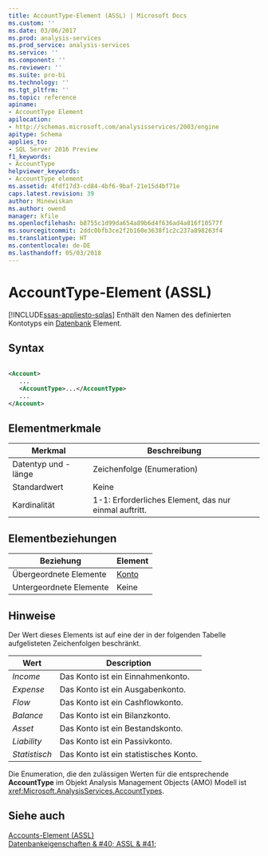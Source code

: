 ```yaml
---
title: AccountType-Element (ASSL) | Microsoft Docs
ms.custom: ''
ms.date: 03/06/2017
ms.prod: analysis-services
ms.prod_service: analysis-services
ms.service: ''
ms.component: ''
ms.reviewer: ''
ms.suite: pro-bi
ms.technology: ''
ms.tgt_pltfrm: ''
ms.topic: reference
apiname:
- AccountType Element
apilocation:
- http://schemas.microsoft.com/analysisservices/2003/engine
apitype: Schema
applies_to:
- SQL Server 2016 Preview
f1_keywords:
- AccountType
helpviewer_keywords:
- AccountType element
ms.assetid: 4fdf17d3-cd84-4bf6-9baf-21e15d4bf71e
caps.latest.revision: 39
author: Minewiskan
ms.author: owend
manager: kfile
ms.openlocfilehash: b8755c1d99da654a89b6d4f636ad4a816f10577f
ms.sourcegitcommit: 2ddc0bfb3ce2f2b160e3638f1c2c237a898263f4
ms.translationtype: HT
ms.contentlocale: de-DE
ms.lasthandoff: 05/03/2018
---
```

# <a name="accounttype-element-assl"></a>AccountType-Element (ASSL)
[!INCLUDE[ssas-appliesto-sqlas](../../../includes/ssas-appliesto-sqlas.md)]
  Enthält den Namen des definierten Kontotyps ein [Datenbank](../../../analysis-services/scripting/objects/database-element-assl.md) Element.  
  
## <a name="syntax"></a>Syntax  
  
```xml  
  
<Account>  
   ...  
   <AccountType>...</AccountType>  
   ...  
</Account>  
```  
  
## <a name="element-characteristics"></a>Elementmerkmale  
  
|Merkmal|Beschreibung|  
|--------------------|-----------------|  
|Datentyp und -länge|Zeichenfolge (Enumeration)|  
|Standardwert|Keine|  
|Kardinalität|1-1: Erforderliches Element, das nur einmal auftritt.|  
  
## <a name="element-relationships"></a>Elementbeziehungen  
  
|Beziehung|Element|  
|------------------|-------------|  
|Übergeordnete Elemente|[Konto](../../../analysis-services/scripting/objects/account-element-assl.md)|  
|Untergeordnete Elemente|Keine|  
  
## <a name="remarks"></a>Hinweise  
 Der Wert dieses Elements ist auf eine der in der folgenden Tabelle aufgelisteten Zeichenfolgen beschränkt.  
  
|Wert|Description|  
|-----------|-----------------|  
|*Income*|Das Konto ist ein Einnahmenkonto.|  
|*Expense*|Das Konto ist ein Ausgabenkonto.|  
|*Flow*|Das Konto ist ein Cashflowkonto.|  
|*Balance*|Das Konto ist ein Bilanzkonto.|  
|*Asset*|Das Konto ist ein Bestandskonto.|  
|*Liability*|Das Konto ist ein Passivkonto.|  
|*Statistisch*|Das Konto ist ein statistisches Konto.|  
  
 Die Enumeration, die den zulässigen Werten für die entsprechende **AccountType** im Objekt Analysis Management Objects (AMO) Modell ist <xref:Microsoft.AnalysisServices.AccountTypes>.  
  
## <a name="see-also"></a>Siehe auch  
 [Accounts-Element &#40;ASSL&#41;](../../../analysis-services/scripting/collections/accounts-element-assl.md)   
 [Datenbankeigenschaften & #40; ASSL & #41;](../../../analysis-services/scripting/properties/properties-assl.md)  
  
  
